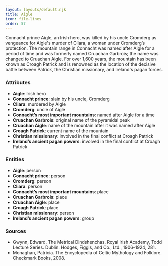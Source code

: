 ```yaml
---
layout: layouts/default.njk
title: Aigle
icon: file-lines
order: 57
---
```

Connacht prince Aigle, an Irish hero, was killed by his uncle Cromderg as vengeance for Aigle's murder of Cliara, a woman under Cromderg’s protection. The mountain range in Connacht was named after Aigle for a period of time and was formerly named Cruachan Garbrois; the name was changed to Cruachan Aigle. For over 1,600 years, the mountain has been known as Croagh Patrick and is renowned as the location of the decisive battle between Patrick, the Christian missionary, and Ireland's pagan forces.

### Attributes

- **Aigle**: Irish hero
- **Connacht prince**: slain by his uncle, Cromderg
- **Cliara**: murdered by Aigle
- **Cromderg**: uncle of Aigle
- **Connacht’s most important mountains**: named after Aigle for a time
- **Cruachan Garbrois**: original name of the pyramidal peak
- **Cruachan Aigle**: name of the mountain after it was named after Aigle
- **Croagh Patrick**: current name of the mountain
- **Christian missionary**: involved in the final conflict at Croagh Patrick
- **Ireland’s ancient pagan powers**: involved in the final conflict at Croagh Patrick

### Entities

- **Aigle**: person
- **Connacht prince**: person
- **Cromderg**: person
- **Cliara**: person
- **Connacht’s most important mountains**: place
- **Cruachan Garbrois**: place
- **Cruachan Aigle**: place
- **Croagh Patrick**: place
- **Christian missionary**: person
- **Ireland’s ancient pagan powers**: group

### Sources

- Gwynn, Edward. The Metrical Dindshenchas. Royal Irish Academy, Todd Lecture Series. Dublin: Hodges, Figgis, and Co., Ltd., 1906–1924, 281.
- Monaghan, Patricia. The Encyclopedia of Celtic Mythology and Folklore. Checkmark Books, 2008.

